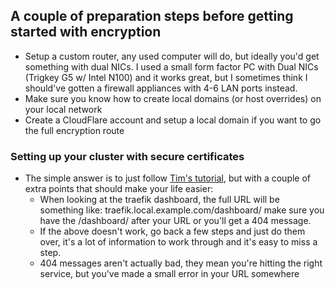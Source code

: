 ## A couple of preparation steps before getting started with encryption
* Setup a custom router, any used computer will do, but ideally you'd get something with dual NICs. I used a small form factor PC with Dual NICs (Trigkey G5 w/ Intel N100) and  it works great, but I sometimes think I should've gotten a firewall appliances with 4-6 LAN ports instead. 
* Make sure you know how to create local domains (or host overrides) on your local network 
* Create a CloudFlare account and setup a local domain if you want to go the full encryption route 



### Setting up your cluster with secure certificates

* The simple answer is to just follow [Tim's tutorial](https://www.youtube.com/watch?v=G4CmbYL9UPg&t=1344s), but with a couple of extra points that should make your life easier: 
    * When looking at the traefik dashboard, the full URL will be something like: traefik.local.example.com/dashboard/ make sure you have the /dashboard/ after your URL or you'll get a 404 message. 
    * If the above doesn't work, go back a few steps and just do them over, it's a lot of information to work through and it's easy to miss a step. 
    * 404 messages aren't actually bad, they mean you're hitting the right service, but you've made a small error in your URL somewhere 
    